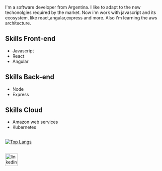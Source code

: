 I'm a software developer from Argentina. I like to adapt to the new techonolgies required by the market. Now i'm work with javascript and its ecosystem, like react,angular,express and more. Also i'm learning the aws architecture.

## Skills Front-end
* Javascript
* React
* Angular

## Skills Back-end
* Node
* Express

## Skills Cloud
* Amazon web services
* Kubernetes


## 
[![Top Langs](https://github-readme-stats.vercel.app/api/top-langs/?username=pvizza)](https://github.com/anuraghazra/github-readme-stats)

##

[<img src='https://cdn.jsdelivr.net/npm/simple-icons@3.0.1/icons/linkedin.svg' alt='linkedin' height='40'>](https://www.linkedin.com/in/https://www.linkedin.com/in/pablo-baiz//)  
